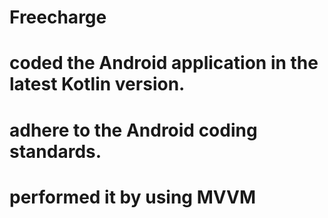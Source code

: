 # Freecharge
# coded the Android application in the latest Kotlin version.
# adhere to the Android coding standards.
# performed it by using MVVM
